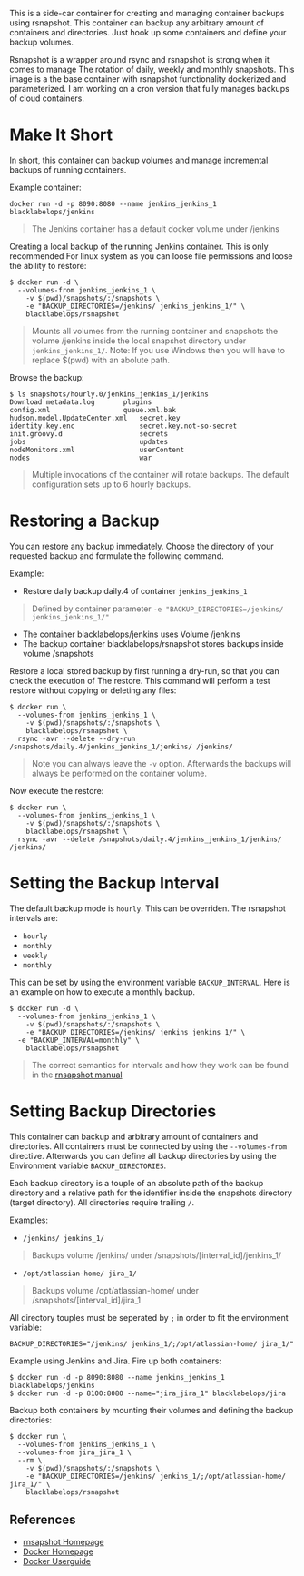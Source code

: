

This is a side-car container for creating and managing container backups using rsnapshot. This container can backup
any arbitrary amount of containers and directories. Just hook up some containers and define your
backup volumes.

Rsnapshot is a wrapper around rsync and rsnapshot is strong when it comes to manage The
rotation of daily, weekly and monthly snapshots. This image is a the base container with
rsnapshot functionality dockerized and parameterized. I am working
on a cron version that fully manages backups of cloud containers.

# Make It Short

In short, this container can backup volumes and manage incremental backups of running containers.

Example container:

~~~~
docker run -d -p 8090:8080 --name jenkins_jenkins_1 blacklabelops/jenkins
~~~~

> The Jenkins container has a default docker volume under /jenkins

Creating a local backup of the running Jenkins container. This is only recommended For
linux system as you can loose file permissions and loose the ability to restore:

~~~~
$ docker run -d \
  --volumes-from jenkins_jenkins_1 \
	-v $(pwd)/snapshots/:/snapshots \
	-e "BACKUP_DIRECTORIES=/jenkins/ jenkins_jenkins_1/" \
	blacklabelops/rsnapshot
~~~~

> Mounts all volumes from the running container and snapshots the volume /jenkins inside the local
snapshot directory under `jenkins_jenkins_1/`. Note: If you use Windows then you will have to replace $(pwd)
with an abolute path.

Browse the backup:

~~~~
$ ls snapshots/hourly.0/jenkins_jenkins_1/jenkins
Download metadata.log		plugins
config.xml					queue.xml.bak
hudson.model.UpdateCenter.xml	secret.key
identity.key.enc				secret.key.not-so-secret
init.groovy.d					secrets
jobs							updates
nodeMonitors.xml				userContent
nodes							war
~~~~

> Multiple invocations of the container will rotate backups. The default configuration sets up to 6 hourly backups.

# Restoring a Backup

You can restore any backup immediately. Choose the directory of your requested backup and formulate the following command.

Example:

* Restore daily backup daily.4 of container `jenkins_jenkins_1`

> Defined by container parameter `-e "BACKUP_DIRECTORIES=/jenkins/ jenkins_jenkins_1/"`

* The container blacklabelops/jenkins uses Volume /jenkins
* The backup container blacklabelops/rsnapshot stores backups inside volume /snapshots

Restore a local stored backup by first running a dry-run, so that you can check the execution of The
restore. This command will perform a test restore without copying or deleting any files:

~~~~
$ docker run \
  --volumes-from jenkins_jenkins_1 \
	-v $(pwd)/snapshots/:/snapshots \
	blacklabelops/rsnapshot \
  rsync -avr --delete --dry-run /snapshots/daily.4/jenkins_jenkins_1/jenkins/ /jenkins/
~~~~

> Note you can always leave the `-v` option. Afterwards the backups will always be performed on the
container volume.

Now execute the restore:

~~~~
$ docker run \
  --volumes-from jenkins_jenkins_1 \
	-v $(pwd)/snapshots/:/snapshots \
	blacklabelops/rsnapshot \
  rsync -avr --delete /snapshots/daily.4/jenkins_jenkins_1/jenkins/ /jenkins/
~~~~

# Setting the Backup Interval

The default backup mode is `hourly`. This can be overriden. The rsnapshot intervals are:

* `hourly`
* `monthly`
* `weekly`
* `monthly`

This can be set by using the environment variable `BACKUP_INTERVAL`. Here is an
example on how to execute a monthly backup.

~~~~
$ docker run -d \
  --volumes-from jenkins_jenkins_1 \
	-v $(pwd)/snapshots/:/snapshots \
	-e "BACKUP_DIRECTORIES=/jenkins/ jenkins_jenkins_1/" \
  -e "BACKUP_INTERVAL=monthly" \
	blacklabelops/rsnapshot
~~~~

> The correct semantics for intervals and how they work can be found in the [rnsapshot manual](http://rsnapshot.org/)

# Setting Backup Directories

This container can backup and arbitrary amount of containers and directories. All containers
must be connected by using the `--volumes-from` directive. Afterwards you can define all
backup directories by using the Environment variable `BACKUP_DIRECTORIES`.

Each backup directory is a touple of an absolute path of the backup directory and a relative path
for the identifier inside the snapshots directory (target directory). All directories require trailing `/`.

Examples:

* `/jenkins/ jenkins_1/`

> Backups volume /jenkins/ under /snapshots/[interval_id]/jenkins_1/

* `/opt/atlassian-home/ jira_1/`

> Backups volume /opt/atlassian-home/ under /snapshots/[interval_id]/jira_1

All directory touples must be seperated by `;` in order to fit the environment variable:

~~~~
BACKUP_DIRECTORIES="/jenkins/ jenkins_1/;/opt/atlassian-home/ jira_1/"
~~~~

Example using Jenkins and Jira. Fire up both containers:

~~~~
$ docker run -d -p 8090:8080 --name jenkins_jenkins_1 blacklabelops/jenkins
$ docker run -d -p 8100:8080 --name="jira_jira_1" blacklabelops/jira
~~~~

Backup both containers by mounting their volumes and defining the backup directories:

~~~~
$ docker run \
  --volumes-from jenkins_jenkins_1 \
  --volumes-from jira_jira_1 \
  --rm \
	-v $(pwd)/snapshots/:/snapshots \
	-e "BACKUP_DIRECTORIES=/jenkins/ jenkins_1/;/opt/atlassian-home/ jira_1/" \
	blacklabelops/rsnapshot
~~~~

## References

* [rnsapshot Homepage](http://rsnapshot.org/)
* [Docker Homepage](https://www.docker.com/)
* [Docker Userguide](https://docs.docker.com/userguide/)
